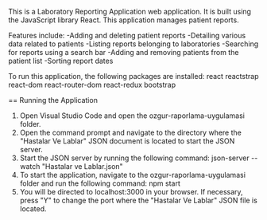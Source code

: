 This is a Laboratory Reporting Application web application.
It is built using the JavaScript library React.
This application manages patient reports.

Features include:
-Adding and deleting patient reports
-Detailing various data related to patients
-Listing reports belonging to laboratories
-Searching for reports using a search bar
-Adding and removing patients from the patient list
-Sorting report dates

To run this application, the following packages are installed:
react
reactstrap
react-dom
react-router-dom
react-redux
bootstrap

== Running the Application
1. Open Visual Studio Code and open the ozgur-raporlama-uygulamasi folder.
2. Open the command prompt and navigate to the directory where the "Hastalar Ve Lablar" JSON document is located to start the JSON server.
3. Start the JSON server by running the following command: json-server --watch "Hastalar ve Lablar.json"
4. To start the application, navigate to the ozgur-raporlama-uygulamasi folder and run the following command: npm start
5. You will be directed to localhost:3000 in your browser. If necessary, press "Y" to change the port where the "Hastalar Ve Lablar" JSON file is located.
